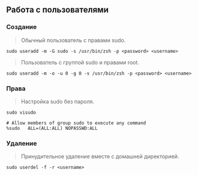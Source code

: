 Работа с пользователями
-----------------------

### Создание

> Обычный пользователь с правами sudo.
```shell
sudo useradd -m -G sudo -s /usr/bin/zsh -p <password> <username>
```

> Пользователь с группой sudo и правами root.
```shell
sudo useradd -m -o -u 0 -g 0 -s /usr/bin/zsh -p <password> <username>
```

### Права

> Настройка sudo без пароля.
```shell
sudo visudo
```

```shell
# Allow members of group sudo to execute any command
%sudo   ALL=(ALL:ALL) NOPASSWD:ALL
```

### Удаление

> Принудительное удаление вместе с домашней директорией.
```shell
sudo userdel -f -r <username>
```
